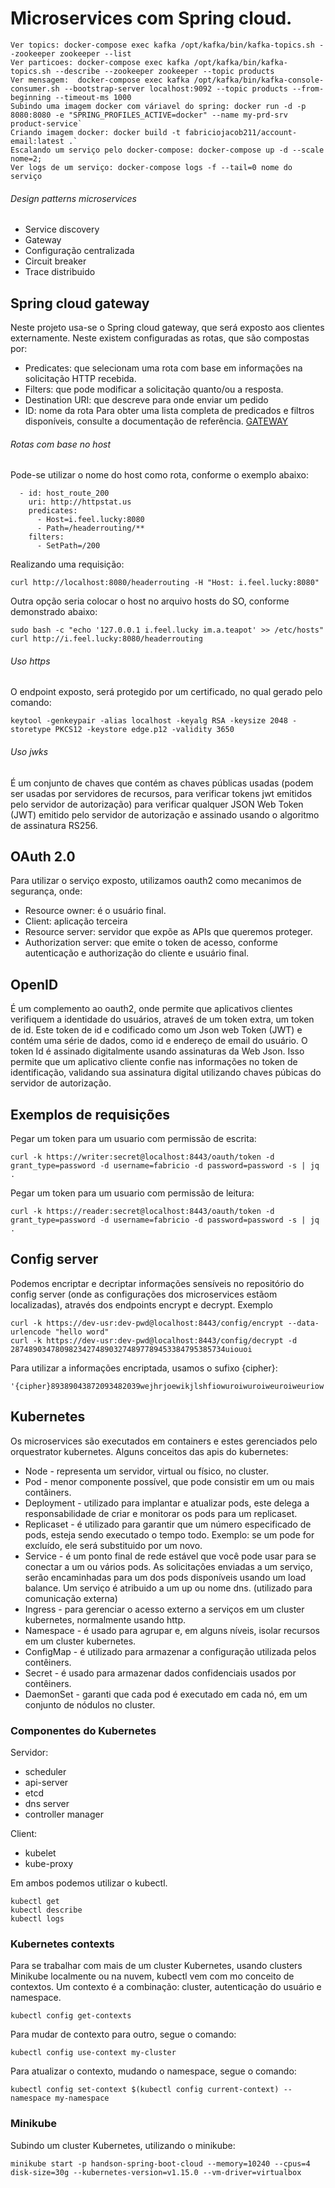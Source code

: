 # Microservices com Spring cloud.

```
Ver topics: docker-compose exec kafka /opt/kafka/bin/kafka-topics.sh --zookeeper zookeeper --list
Ver particoes: docker-compose exec kafka /opt/kafka/bin/kafka-topics.sh --describe --zookeeper zookeeper --topic products
Ver mensagem:  docker-compose exec kafka /opt/kafka/bin/kafka-console-consumer.sh --bootstrap-server localhost:9092 --topic products --from-beginning --timeout-ms 1000
Subindo uma imagem docker com váriavel do spring: docker run -d -p 8080:8080 -e "SPRING_PROFILES_ACTIVE=docker" --name my-prd-srv product-service`
Criando imagem docker: docker build -t fabriciojacob211/account-email:latest .`
Escalando um serviço pelo docker-compose: docker-compose up -d --scale nome=2;
Ver logs de um serviço: docker-compose logs -f --tail=0 nome do serviço
```

###### Design patterns microservices

- Service discovery
- Gateway
- Configuração centralizada
- Circuit breaker
- Trace distribuido

## Spring cloud gateway
Neste projeto usa-se o Spring cloud gateway, que será exposto aos clientes externamente. Neste existem configuradas as rotas, que são compostas por:
* Predicates: que selecionam uma rota com base em informações na solicitação HTTP recebida.
* Filters: que pode modificar a solicitação quanto/ou a resposta.
* Destination URI: que descreve para onde enviar um pedido
* ID: nome da rota
Para obter uma lista completa de predicados e filtros disponíveis, consulte a documentação de referência.
[GATEWAY](https://cloud.spring.io/spring-cloud-gateway/single/spring-cloud-gateway.html)

###### Rotas com base no host

Pode-se utilizar o nome do host como rota, conforme o exemplo abaixo:
```
  - id: host_route_200
    uri: http://httpstat.us
    predicates:
      - Host=i.feel.lucky:8080
      - Path=/headerrouting/**
    filters:
      - SetPath=/200
```
Realizando uma requisição:
```
curl http://localhost:8080/headerrouting -H "Host: i.feel.lucky:8080"

```
Outra opção seria colocar o host no arquivo hosts do SO, conforme demonstrado abaixo:
```
sudo bash -c "echo '127.0.0.1 i.feel.lucky im.a.teapot' >> /etc/hosts"
curl http://i.feel.lucky:8080/headerrouting
```

###### Uso https
O endpoint exposto, será protegido por um certificado, no qual  gerado pelo comando:
```
keytool -genkeypair -alias localhost -keyalg RSA -keysize 2048 -storetype PKCS12 -keystore edge.p12 -validity 3650
```

###### Uso jwks
É um conjunto de chaves que contém as chaves públicas usadas (podem ser usadas por servidores de recursos, para verificar tokens jwt emitidos pelo servidor de autorização) para verificar qualquer JSON Web Token (JWT) emitido pelo servidor de autorização e assinado usando o algoritmo de assinatura RS256.

## OAuth 2.0
Para utilizar o serviço exposto, utilizamos oauth2 como mecanimos de segurança, onde:

* Resource owner: é o usuário final.
* Client: aplicação terceira
* Resource server: servidor que expõe as APIs que queremos proteger.
* Authorization server: que emite o token de acesso, conforme autenticação e authorização do cliente e usuário final.

## OpenID
É um complemento ao oauth2, onde permite que aplicativos clientes verifiquem a identidade do usuários, atraveś de um token extra, um token de id. Este token de id e codificado como um Json web Token (JWT) e contém uma série de dados, como id e endereço de email do usuário. O token Id é assinado digitalmente usando assinaturas da Web Json. Isso permite que um aplicativo cliente confie nas informações no token de identificação, validando sua assinatura digital utilizando chaves púbicas do servidor de autorização.

## Exemplos de requisições
Pegar um token para um usuario com permissão de escrita:
```
curl -k https://writer:secret@localhost:8443/oauth/token -d grant_type=password -d username=fabricio -d password=password -s | jq .
```

Pegar um token para um usuario com permissão de leitura:
```
curl -k https://reader:secret@localhost:8443/oauth/token -d grant_type=password -d username=fabricio -d password=password -s | jq .
```

## Config server
Podemos encriptar e decriptar informações sensíveis no repositório do config server (onde as configurações dos microservices estãom localizadas), através dos endpoints encrypt e decrypt. Exemplo
```
curl -k https://dev-usr:dev-pwd@localhost:8443/config/encrypt --data-urlencode "hello word"
curl -k https://dev-usr:dev-pwd@localhost:8443/config/decrypt -d 287489034780982342748903274897789453384795385734uiouoi
```

Para utilizar a informações encriptada, usamos o sufixo {cipher}:
```
'{cipher}89389043872093482039wejhrjoewikjlshfiowuroiwuroiweuroiweuriow'
```

## Kubernetes
Os microservices são executados em containers e estes gerenciados pelo orquestrator kubernetes. Alguns conceitos das apis do kubernetes:
* Node - representa um servidor, virtual ou físico, no cluster.
* Pod - menor componente possível, que pode consistir em um ou mais contâiners.
* Deployment - utilizado para implantar e atualizar pods, este delega a responsabilidade de criar e monitorar os pods para um replicaset.
* Replicaset - é utilizado para garantir que um número especificado de pods, esteja sendo executado o tempo todo. Exemplo: se um pode for excluído, ele será substituido por um novo.
* Service - é um ponto final de rede estável que você pode usar para se conectar a um ou vários pods. As solicitações enviadas a um serviço, serão encaminhadas para um dos pods disponíveis usando um load balance. Um serviço é atribuido a um up ou nome dns. (utilizado para comunicação externa)
* Ingress - para gerenciar o acesso externo a serviços em um cluster kubernetes, normalmente usando http.
* Namespace -  é usado para agrupar e, em alguns níveis, isolar recursos em um cluster kubernetes.
* ConfigMap - é utilizado para armazenar a configuração utilizada pelos contêiners.
* Secret - é usado para armazenar dados confidenciais usados por contêiners.
* DaemonSet - garanti que cada pod é executado em cada nó, em um conjunto de nódulos no cluster.

### Componentes do Kubernetes
Servidor:
* scheduler
* api-server
* etcd
* dns server
* controller manager

Client:
* kubelet
* kube-proxy

Em ambos podemos utilizar o kubectl.

```
kubectl get 
kubectl describe
kubectl logs
```

### Kubernetes contexts
Para se trabalhar com mais de um cluster Kubernetes, usando clusters Minikube localmente ou na nuvem, kubectl vem com mo conceito de contextos. Um contexto é a combinação: cluster, autenticação do usuário e namespace.
```
kubectl config get-contexts
```

Para mudar de contexto para outro, segue o comando:
```
kubectl config use-context my-cluster
```

Para atualizar o contexto, mudando o namespace, segue o comando:
```
kubectl config set-context $(kubectl config current-context) --namespace my-namespace
```

### Minikube
Subindo um cluster Kubernetes, utilizando o minikube:
```
minikube start -p handson-spring-boot-cloud --memory=10240 --cpus=4 disk-size=30g --kubernetes-version=v1.15.0 --vm-driver=virtualbox
```


